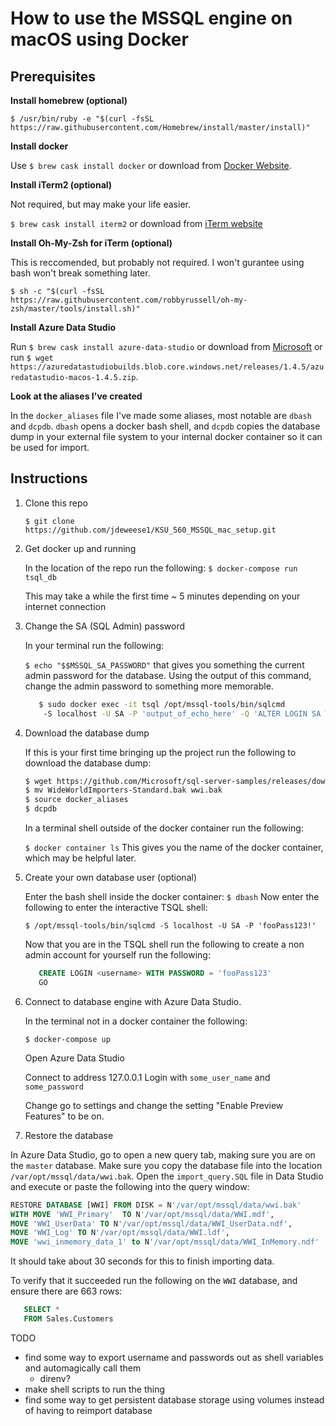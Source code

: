 # How to use the MSSQL engine on macOS using Docker

## Prerequisites

__Install homebrew (optional)__

   `$ /usr/bin/ruby -e "$(curl -fsSL https://raw.githubusercontent.com/Homebrew/install/master/install)"`

__Install docker__

   Use `$ brew cask install docker` or download from [Docker Website](https://hub.docker.com/editions/community/docker-ce-desktop-mac).


__Install iTerm2 (optional)__

Not required, but may make your life easier.

   `$ brew cask install iterm2` or download from [iTerm website](https://iterm2.com/downloads.html)

__Install Oh-My-Zsh for iTerm (optional)__

This is reccomended, but probably not required. I won't gurantee using bash won't break something later. 

   `$ sh -c "$(curl -fsSL https://raw.githubusercontent.com/robbyrussell/oh-my-zsh/master/tools/install.sh)"`

__Install Azure Data Studio__

   Run `$ brew cask install azure-data-studio` or download from [Microsoft](https://docs.microsoft.com/en-us/sql/azure-data-studio/download?view=sql-server-2017) or run `$ wget https://azuredatastudiobuilds.blob.core.windows.net/releases/1.4.5/azuredatastudio-macos-1.4.5.zip`.

__Look at the aliases I've created__

   In the `docker_aliases` file I've made some aliases, most notable are `dbash` and `dcpdb`. `dbash` opens a docker bash shell, and `dcpdb` copies the database dump in your external file system to your internal docker container so it can be used for import.


## Instructions
1. Clone this repo

   `$ git clone https://github.com/jdeweese1/KSU_560_MSSQL_mac_setup.git`

3. Get docker up and running

   In the location of the repo run the following:
   `$ docker-compose run tsql_db`

   This may take a while the first time ~ 5 minutes depending on your internet connection

5. Change the SA (SQL Admin) password

   In your terminal run the following:
   
   `$ echo "$$MSSQL_SA_PASSWORD"` that gives you something the current admin password for the database. Using the output of this command, change the admin password to something more memorable.

   ```Bash
      $ sudo docker exec -it tsql /opt/mssql-tools/bin/sqlcmd 
       -S localhost -U SA -P 'output_of_echo_here' -Q 'ALTER LOGIN SA WITH PASSWORD=SA_PASSWORD="fooPass123!"'
   ```

6. Download the database dump

   If this is your first time bringing up the project run the following to download the database dump:
   
   ```Bash
   $ wget https://github.com/Microsoft/sql-server-samples/releases/download/wide-world-importers-v1.0/WideWorldImporters-Standard.bak
   $ mv WideWorldImporters-Standard.bak wwi.bak
   $ source docker_aliases
   $ dcpdb

   ```
   
   In a terminal shell outside of the docker container run the following:
   
   `$ docker container ls` 
   This gives you the name of the docker container, which may be helpful later.

7. Create your own database user (optional)
   
   Enter the bash shell inside the docker container:
   `$ dbash`
   Now enter the following to enter the interactive TSQL shell:

   `$ /opt/mssql-tools/bin/sqlcmd -S localhost -U SA -P 'fooPass123!'`
   
   Now that you are in the TSQL shell run the following to create a non admin account for yourself run the following:
   
   ```SQL
      CREATE LOGIN <username> WITH PASSWORD = 'fooPass123'
      GO
      ```

9. Connect to database engine with Azure Data Studio.

   In the terminal not in a docker container the following:
   
   `$ docker-compose up`

   Open Azure Data Studio
   
   Connect to address 127.0.0.1
   Login with `some_user_name` and `some_password`

   Change go to settings and change the setting "Enable Preview Features" to be on.

10. Restore the database

   In Azure Data Studio, go to open a new query tab, making sure you are on the `master` database. Make sure you copy the database file into the location `/var/opt/mssql/data/wwi.bak`. Open the `import_query.SQL` file in Data Studio and execute or paste the following into the query window:
   
```SQL 
RESTORE DATABASE [WWI] FROM DISK = N'/var/opt/mssql/data/wwi.bak'
WITH MOVE 'WWI_Primary'  TO N'/var/opt/mssql/data/WWI.mdf', 
MOVE 'WWI_UserData' TO N'/var/opt/mssql/data/WWI_UserData.ndf',
MOVE 'WWI_Log' TO N'/var/opt/mssql/data/WWI.ldf',
MOVE 'wwi_inmemory_data_1' to N'/var/opt/mssql/data/WWI_InMemory.ndf'
```
It should take about 30 seconds for this to finish importing data.

To verify that it succeeded run the following on the `WWI` database, and ensure there are 663 rows:
   ```SQL
      SELECT * 
      FROM Sales.Customers
   ```

TODO
- find some way to export username and passwords out as shell variables and automagically call them
   - direnv?
- make shell scripts to run the thing
- find some way to get persistent database storage using volumes instead of having to reimport database
